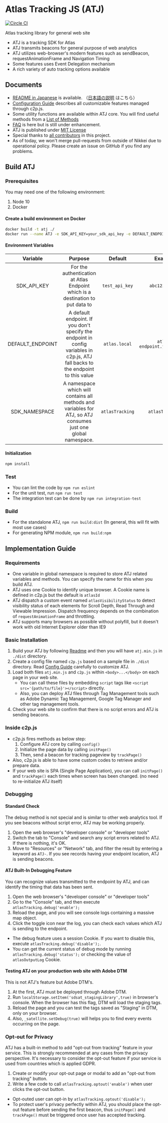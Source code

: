 # Atlas Tracking JS (ATJ)

[![Circle CI](https://circleci.com/gh/Nikkei/atlas-tracking-js/tree/master.svg?style=svg)](https://circleci.com/gh/Nikkei/atlas-tracking-js/tree/master)

Atlas tracking library for general web site

- ATJ is a tracking SDK for Atlas
- ATJ transmits beacons for general purpose of web analytics
- ATJ utilizes web-browser's modern features such as sendBeacon, requestAnimationFrame and Navigation Timing
- Some features uses Event Delegation mechanism
- A rich variety of auto tracking options available

## Documents

- [README in Japanese](./README-JP.md) is available. （[日本語の説明](./README-JP.md) はこちら）
- [Configuration Guide](./docs/CONFIGURATION.md) describes all customizable features managed through c2p.js.
- Some utility functions are available within ATJ core. You will find useful methods from a [List of Methods](./docs/METHODS.md)
- [FAQ](./docs/FAQ.md) is here but is still under enhancement.
- ATJ is published under [MIT License](./LICENSE.md)
- Special thanks to [all contributors](./docs/CONTRIBUTORS.md) in this project.
- As of today, we won't merge pull-requests from outside of Nikkei due to operational policy. Please create an issue on GitHub if you find any problems.

## Build ATJ

### Prerequisites
You may need one of the following environment:
1. Node 10
2. Docker

#### Create a build environment on Docker
```sh
docker build -t atj ./
docker run --name ATJ -e SDK_API_KEY=your_sdk_api_key -e DEFAULT_ENDPOINT=your.atlas.endpoint -e SDK_NAMESPACE=atlasTracking -i -t -v ${PWD##}:/var/atj atj
```

#### Environment Variables
|Variable|Purpose|Default|Example|
|:---:|:---:|:---:|:---:|
|SDK_API_KEY|For the authentication at Atlas Endpoint which is a destination to put data to|`test_api_key`|`abc123xyz789`|
|DEFAULT_ENDPOINT|A default endpoint. If you don't specify the endpoint in config variables in c2p.js, ATJ fall backs to the endpoint to this value|`atlas.local`|`atlas-endpoint.your.domain`|
|SDK_NAMESPACE|A namespace which will contains all methods and variables for ATJ, so ATJ consumes just one global namespace.|`atlasTracking`|`atlasTracking`|

#### Initialization
```sh
npm install
```

### Test
- You can lint the code by `npm run eslint`
- For the unit test, run `npm run test`
- The integration test can be done by `npm run integration-test`

### Build
- For the standalone ATJ, `npm run build:dist` (In general, this will fit with most use cases)
- For generating NPM module, `npm run build:npm`

## Implementation Guide

### Requirements
- One variable in global namespace is required to store ATJ related variables and methods. You can specify the name for this when you build ATJ.
- ATJ uses one Cookie to identify unique browser. A Cookie name is defined in c2p.js but the default is `atlasId`
- ATJ dispatch a custom event named `atlasVisibilityStatus` to detect visibility status of each elements for Scroll Depth, Read Through and Viewable Impression. Dispatch frequency depends on the combination of `requestAnimationFrame` and throttling.
- ATJ supports many browsers as possible without polyfill, but it doesn't work with old Internet Explorer older than IE9

### Basic Installation
1. Build your ATJ by following [Readme](./README.md) and then you will have `atj.min.js` in `./dist` directory.
2. Create a config file named `c2p.js` based on a sample file in `./dist`  directory. Read [Config Guide](./docs/CONFIGURATION.md) carefully to customize ATJ.
3. Load both files `atj.min.js` and `c2p.js` within `<body>...</body>` on each page in your web site.
    - You can call these files by embedding `script` tags like `<script src='{path/to/file}'></script>` directly.
    - Also, you can deploy ATJ files through Tag Management tools such as Adobe Dynamic Tag Management, Google Tag Manager and other tag management tools.
4. Check your web site to confirm that there is no script errors and ATJ is sending beacons.

### Inside c2p.js
- c2p.js fires methods as below step:
    1. Configure ATJ core by calling `config()`
    2. Initialize the page data by calling `initPage()`
    3. Then, send a beacon for tracking pageview by `trackPage()`
- Also, c2p.js is able to have some custom codes to retrieve and/or prepare data.
- If your web site is SPA (Single Page Application), you can call `initPage()` and `trackPage()` each times when screen has been changed. (no need to re-initialize ATJ itself)

### Debugging

#### Standard Check
The debug method is not special and is similar to other web analytics tool. If you see beacons without script error, ATJ may be working properly.

1. Open the web browser's "developer console" or "developer tools"
2. Switch the tab to "Console" and search any script errors related to ATJ. If there is nothing, it's OK.
3. Move to "Resources" or "Network" tab, and filter the result by entering a keyword as `ATJ-`. If you see records having your endpoint location, ATJ is sending beacons.

#### ATJ Built-In Debugging Feature
You can recognize values transmitted to the endpoint by ATJ, and can identify the timing that data has been sent.

1. Open the web browser's "developer console" or "developer tools"
2. Go to the "Console" tab, and then execute `atlasTracking.debug('enable');`
3. Reload the page, and you will see console logs containing a massive map object.
4. Click the toggle icon near the log, you can check each values which ATJ is sending to the endpoint.

- The debug feature uses a session Cookie. If you want to disable this, execute `atlasTracking.debug('disable');`.
- You can get the current status of debug mode by running `atlasTracking.debug('status');` or checking the value of `atlasOutputLog` Cookie.

#### Testing ATJ on your production web site with Adobe DTM
This is not ATJ's feature but Adobe DTM's.

1. At the first, ATJ must be deployed through Adobe DTM.
2. Run `localStorage.setItem('sdsat_stagingLibrary',true)` in browser's console. When the browser has this flag, DTM will load the staging tags.
3. Reload the page and you can test the tags saved as "Staging" in DTM, only on your browser.
4. Also, `_satellite.setDebug(true)` will helps you to find every events occurring on the page.

### Opt-out for Privacy
ATJ has a built-in method to add "opt-out from tracking" feature in your service. This is strongly recommended at any cases from the privacy perspective. It's necessary to consider the opt-out feature if your service is used from countries which is applied GDPR.

1. Create or modify your opt-out page or modal to add an "opt-out from tracking" button.
2. Write a few code to call `atlasTracking.optout('enable')` when user clicks the opt-out button.

- Opt-outed user can opt-in by `atlasTracking.optout('disable');`
- To protect user's privacy perfectly within ATJ, you should place the opt-out feature before sending the first beacon, thus `initPage()` and `trackPage()` must be triggered once user has accepted tracking.
